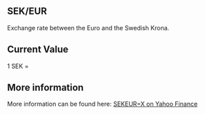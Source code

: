 ## SEK/EUR

Exchange rate between the Euro and the Swedish Krona.

## Current Value

1 SEK = <Value topic="finance/stock-exchange/currency/SEK/EUR" decimals="3" unit="EUR"/>

## More information

More information can be found here: [SEKEUR=X on Yahoo Finance](https://finance.yahoo.com/quote/SEKEUR=X/)
